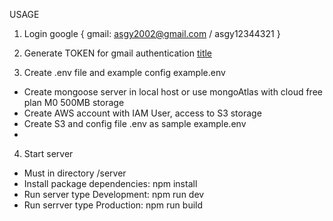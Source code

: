 USAGE
1. Login google 
   {
   gmail: asgy2002@gmail.com / asgy12344321
   }

3. Generate TOKEN for gmail authentication
[title]([https://www.example.com](https://developers.google.com/oauthplayground/#step2&scopes=https%3A%2F%2Fmail.google.com%2F&auth_code=4%2F0AfJohXnD-eWfI75ngD5NPtmEiliGSQDA4a2Fx3VcvpQDcVfWDu2ZsyDgpf_qShlyYw3NOw&refresh_token=1%2F%2F04bW8O6f9MZnKCgYIARAAGAQSNwF-L9Ir8-gkX6OEWsW46AVRbY0IedcZhdhAxcGFbvEKzWJUc0OPRBBkGMIO1cFYqFPCYlcvp0w&access_token_field=ya29.a0AfB_byDugMKjRURwz_2V4PLMUQAjbCIWD1JZp8tnCO8F_nNrm0zVkVsKDXaCxixTT3cGe9kPF56NWph4qQ8rkttmzjC1YV-l41QuJlj2Itb3fbpRKunfrV9mIR1u0rK2TB1cX9ndZ7i90ekCZq8m-KxjqZCKoYLN_KtY8AaCgYKAaMSARASFQHGX2MircBKk88-5aVxy6eVVMouWw0173&url=https%3A%2F%2F&content_type=application%2Fjson&http_method=GET&useDefaultOauthCred=checked&oauthEndpointSelect=Google&oauthAuthEndpointValue=https%3A%2F%2Faccounts.google.com%2Fo%2Foauth2%2Fv2%2Fauth&oauthTokenEndpointValue=https%3A%2F%2Foauth2.googleapis.com%2Ftoken&oauthClientId=591944686528-tloieu8vmvu2hcnt1cks1ukuks9vqv2p.apps.googleusercontent.com&expires_in=3598&oauthClientSecret=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&access_token_issue_date=1705334239&for_access_token=ya29.a0AfB_byDugMKjRURwz_2V4PLMUQAjbCIWD1JZp8tnCO8F_nNrm0zVkVsKDXaCxixTT3cGe9kPF56NWph4qQ8rkttmzjC1YV-l41QuJlj2Itb3fbpRKunfrV9mIR1u0rK2TB1cX9ndZ7i90ekCZq8m-KxjqZCKoYLN_KtY8AaCgYKAaMSARASFQHGX2MircBKk88-5aVxy6eVVMouWw0173&includeCredentials=checked&accessTokenType=bearer&autoRefreshToken=checked&accessType=offline&prompt=consent&response_type=code&wrapLines=on)https://developers.google.com/oauthplayground/#step2&scopes=https%3A%2F%2Fmail.google.com%2F&auth_code=4%2F0AfJohXnD-eWfI75ngD5NPtmEiliGSQDA4a2Fx3VcvpQDcVfWDu2ZsyDgpf_qShlyYw3NOw&refresh_token=1%2F%2F04bW8O6f9MZnKCgYIARAAGAQSNwF-L9Ir8-gkX6OEWsW46AVRbY0IedcZhdhAxcGFbvEKzWJUc0OPRBBkGMIO1cFYqFPCYlcvp0w&access_token_field=ya29.a0AfB_byDugMKjRURwz_2V4PLMUQAjbCIWD1JZp8tnCO8F_nNrm0zVkVsKDXaCxixTT3cGe9kPF56NWph4qQ8rkttmzjC1YV-l41QuJlj2Itb3fbpRKunfrV9mIR1u0rK2TB1cX9ndZ7i90ekCZq8m-KxjqZCKoYLN_KtY8AaCgYKAaMSARASFQHGX2MircBKk88-5aVxy6eVVMouWw0173&url=https%3A%2F%2F&content_type=application%2Fjson&http_method=GET&useDefaultOauthCred=checked&oauthEndpointSelect=Google&oauthAuthEndpointValue=https%3A%2F%2Faccounts.google.com%2Fo%2Foauth2%2Fv2%2Fauth&oauthTokenEndpointValue=https%3A%2F%2Foauth2.googleapis.com%2Ftoken&oauthClientId=591944686528-tloieu8vmvu2hcnt1cks1ukuks9vqv2p.apps.googleusercontent.com&expires_in=3598&oauthClientSecret=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&access_token_issue_date=1705334239&for_access_token=ya29.a0AfB_byDugMKjRURwz_2V4PLMUQAjbCIWD1JZp8tnCO8F_nNrm0zVkVsKDXaCxixTT3cGe9kPF56NWph4qQ8rkttmzjC1YV-l41QuJlj2Itb3fbpRKunfrV9mIR1u0rK2TB1cX9ndZ7i90ekCZq8m-KxjqZCKoYLN_KtY8AaCgYKAaMSARASFQHGX2MircBKk88-5aVxy6eVVMouWw0173&includeCredentials=checked&accessTokenType=bearer&autoRefreshToken=checked&accessType=offline&prompt=consent&response_type=code&wrapLines=on)

4. Create .env file and example config example.env 
- Create mongoose server in local host or use mongoAtlas with cloud free plan M0 500MB storage
- Create AWS account with IAM User, access to S3 storage
- Create S3 and config file .env as sample example.env
-  

4. Start server
- Must in directory /server
- Install package dependencies: npm install
- Run server type Development: npm run dev
- Run serrver type Production: npm run build



